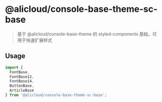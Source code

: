 # @alicloud/console-base-theme-sc-base

> 基于 @alicloud/console-base-theme 的 styled-components 基础，可用于快速扩展样式

## Usage

```js
import {
  FontBase,
  FontBase12,
  FontBase14,
  ButtonBase,
  ArticleBase
} from '@alicloud/console-base-theme-sc-base';
```
